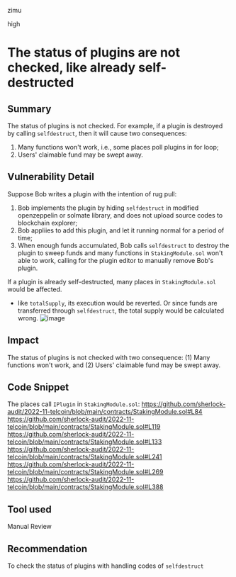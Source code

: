 zimu

high

# The status of plugins are not checked, like already self-destructed

## Summary
The status of plugins is not checked. For example, if a plugin is destroyed by calling `selfdestruct`, then it will cause two consequences: 
1.  Many functions won't work, i.e., some places poll plugins in for loop;
2.  Users' claimable fund may be swept away.

## Vulnerability Detail
Suppose Bob writes a plugin with the intention of rug pull:
1.  Bob implements the plugin by hiding `selfdestruct` in modified openzeppelin or solmate library, and does not upload source codes to blockchain explorer;
2.  Bob appliies to add this plugin, and let it running normal for a period of time;
3.  When enough funds accumulated, Bob calls `selfdestruct` to destroy the plugin to sweep funds and many functions in `StakingModule.sol` won't able to work, calling for the plugin editor to manually remove Bob's plugin.

If a plugin is already self-destructed, many places in `StakingModule.sol` would be affected.
- like `totalSupply`, its execution would be reverted. Or since funds are transferred through `selfdestruct`,  the total supply would be calculated wrong.
![image](https://user-images.githubusercontent.com/112361239/202885087-5d5431c7-731b-40c4-a9c7-532eba0379aa.png)

## Impact
The status of plugins is not checked with two consequence: (1) Many functions won't work, and (2) Users' claimable fund may be swept away.

## Code Snippet
The places call `IPlugin` in `StakingModule.sol`:
https://github.com/sherlock-audit/2022-11-telcoin/blob/main/contracts/StakingModule.sol#L84
https://github.com/sherlock-audit/2022-11-telcoin/blob/main/contracts/StakingModule.sol#L119
https://github.com/sherlock-audit/2022-11-telcoin/blob/main/contracts/StakingModule.sol#L133
https://github.com/sherlock-audit/2022-11-telcoin/blob/main/contracts/StakingModule.sol#L241
https://github.com/sherlock-audit/2022-11-telcoin/blob/main/contracts/StakingModule.sol#L269
https://github.com/sherlock-audit/2022-11-telcoin/blob/main/contracts/StakingModule.sol#L388

## Tool used
Manual Review

## Recommendation
To check the status of plugins with handling codes of `selfdestruct`